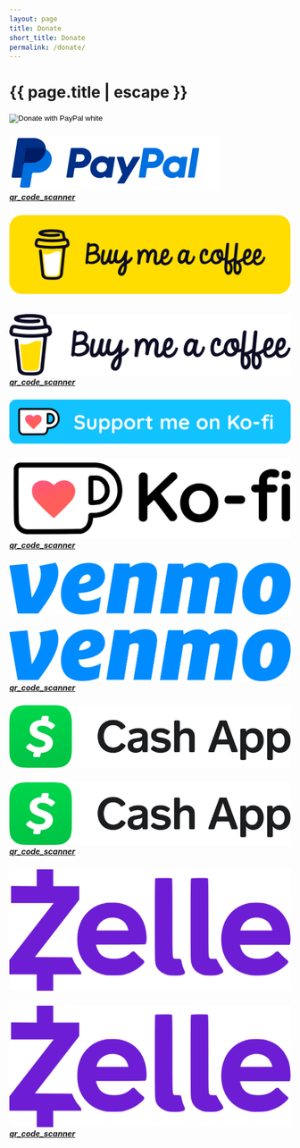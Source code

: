 ```yaml
---
layout: page
title: Donate
short_title: Donate
permalink: /donate/
---
```


<h1 class="page-title">{{ page.title | escape }}</h1>

<div class="container">
  <div class="section">
    <div class="row">
      <div class="col s12 m12 l10 xl8">
        <div class="card">
          <div class="card-content">
            <h5 class="center">
              <form action="https://www.paypal.com/donate" method="post" target="_top">
                <input type="hidden" name="cmd" value="_donations" />
                <input type="hidden" name="business" value="5RV59VYDBAL52" />
                <input type="hidden" name="currency_code" value="USD" />
                <input type="image" class="img-responsive" src="https://www.paypalobjects.com/en_US/i/btn/btn_donateCC_LG.gif" border="0" name="submit" title="PayPal - The safer, easier way to pay online!" alt="Donate with PayPal white" />
                <img class="responsive-img" alt="" border="0" src="https://www.paypal.com/en_US/i/scr/pixel.gif" width="1" height="1" />
              </form>
            </h5>
          </div>
          <div class="card-action">
            <h5 class="center">
              <a class="btn-large grey btn-wide" href="/paypal/">
                <img class="responsive-img limit-height-lg" src="/img/paypal-color.svg"/>
                <br/>
                <i class="material-icons md-xxxx-large">qr_code_scanner</i>
              </a>
            </h5>
          </div>
        </div>
      </div>
      <div class="col s12 m12 l10 xl8">
        <div class="card">
          <div class="card-content">
            <h6 class="center">
              <a href="{{ site.by_me_a_coffee_url }}">
                <img class="responsive-img svg-logo" src="/img/bmc-button.svg">
              </a>
            </h6>
          </div>
          <div class="card-action">
            <h5 class="center">
              <a class="btn-large grey btn-wide" href="/buy-me-a-coffee/">
                <img class="responsive-img limit-height-lg" src="/img/bmc-full-logo.svg"/>
                <br/>
                <i class="material-icons md-xxxx-large">qr_code_scanner</i>
              </a>
            </h5>
          </div>
        </div>
      </div>
      <div class="col s12 m12 l10 xl8">
        <div class="card">
          <div class="card-content">
            <h5 class="center">
              <a href="{{ site.kofi_me_url }}">
                <img class="responsive-img" src="/img/kofi_button_blue.png">
              </a>
            </h5>
          </div>
          <div class="card-action">
            <h5 class="center">
              <a class="btn-large grey btn-wide" href="/ko-fi-me/">
                <img class="responsive-img limit-height-lg" src="/img/ko-fi_logo.png">
                <br/>
                <i class="material-icons md-xxxx-large">qr_code_scanner</i>
              </a>
            </h5>
          </div>
        </div>
      </div>
      <div class="col s12 m12 l10 xl8">
        <div class="card">
          <div class="card-content">
            <h5 class="center">
              <a href="{{ site.venmo_url }}">
                <img class="responsive-img svg-logo" src="/img/venmo_logo.svg">
              </a>
            </h5>
          </div>
          <div class="card-action">
            <h5 class="center">
              <a class="btn-large grey btn-wide" href="/venmo/">
                <img class="responsive-img limit-height-lg" src="/img/venmo_logo.svg">
                <br/>
                <i class="material-icons md-xxxx-large">qr_code_scanner</i>
              </a>
            </h5>
          </div>
        </div>
      </div>
      <div class="col s12 m12 l10 xl8">
        <div class="card">
          <div class="card-content">
            <h5 class="center">
              <a href="{{ site.cash_app_url }}">
                <img class="responsive-img svg-logo" src="/img/cash_app_logo.svg">
              </a>
            </h5>
          </div>
          <div class="card-action">
            <h5 class="center">
              <a class="btn-large grey btn-wide" href="/cash-app/">
                <img class="responsive-img limit-height-lg" src="/img/cash_app_logo.svg">
                <br/>
                <i class="material-icons md-xxxx-large">qr_code_scanner</i>
              </a>
            </h5>
          </div>
        </div>
      </div>
      <div class="col s12 m12 l10 xl8">
        <div class="card">
          <div class="card-content">
            <h5 class="center">
              <a href="{{ site.zelle_url }}">
                <img class="responsive-img svg-logo" src="/img/zelle_logo.svg">
              </a>
            </h5>
          </div>
          <div class="card-action">
            <h5 class="center">
              <a class="btn-large grey btn-wide" href="/zelle/">
                <img class="responsive-img limit-height-lg" src="/img/zelle_logo.svg">
                <br/>
                <i class="material-icons md-xxxx-large">qr_code_scanner</i>
              </a>
            </h5>
          </div>
        </div>
      </div>
  </div>
</div>

<div class="divider"></div>
